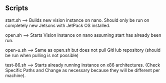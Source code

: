 ## Scripts

start.sh --> Builds new vision instance on nano. Should only be run on completely new Jetsons with JetPack OS installed.

open.sh --> Starts Vision instance on nano assuming start has already been run.

open-u.sh --> Same as open.sh but does not pull GitHub repository (should be run when pulling is not possible)

test-86.sh --> Starts already running instance on x86 architectures. (Check Specific Paths and Change as necessary because they will be different per machine).
